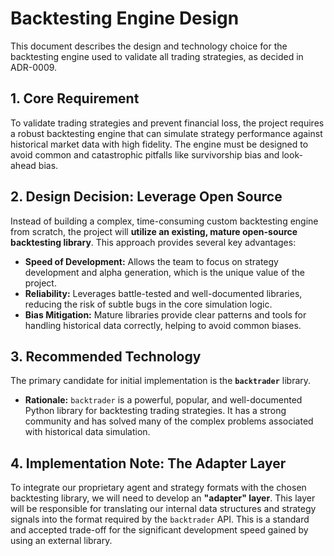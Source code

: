 # Backtesting Engine Design

This document describes the design and technology choice for the backtesting engine used to validate all trading strategies, as decided in ADR-0009.

## 1. Core Requirement

To validate trading strategies and prevent financial loss, the project requires a robust backtesting engine that can simulate strategy performance against historical market data with high fidelity. The engine must be designed to avoid common and catastrophic pitfalls like survivorship bias and look-ahead bias.

## 2. Design Decision: Leverage Open Source

Instead of building a complex, time-consuming custom backtesting engine from scratch, the project will **utilize an existing, mature open-source backtesting library**. This approach provides several key advantages:

-   **Speed of Development:** Allows the team to focus on strategy development and alpha generation, which is the unique value of the project.
-   **Reliability:** Leverages battle-tested and well-documented libraries, reducing the risk of subtle bugs in the core simulation logic.
-   **Bias Mitigation:** Mature libraries provide clear patterns and tools for handling historical data correctly, helping to avoid common biases.

## 3. Recommended Technology

The primary candidate for initial implementation is the **`backtrader`** library.

-   **Rationale:** `backtrader` is a powerful, popular, and well-documented Python library for backtesting trading strategies. It has a strong community and has solved many of the complex problems associated with historical data simulation.

## 4. Implementation Note: The Adapter Layer

To integrate our proprietary agent and strategy formats with the chosen backtesting library, we will need to develop an **"adapter" layer**. This layer will be responsible for translating our internal data structures and strategy signals into the format required by the `backtrader` API. This is a standard and accepted trade-off for the significant development speed gained by using an external library.

